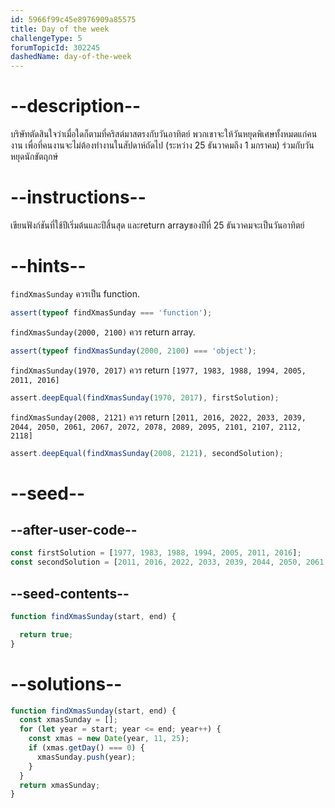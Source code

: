 ```yaml
---
id: 5966f99c45e8976909a85575
title: Day of the week
challengeType: 5
forumTopicId: 302245
dashedName: day-of-the-week
---
```


# --description--

บริษัทตัดสินใจว่าเมื่อใดก็ตามที่คริสต์มาสตรงกับวันอาทิตย์ พวกเขาจะให้วันหยุดพิเศษทั้งหมดแก่คนงาน เพื่อที่คนงานจะไม่ต้องทำงานในสัปดาห์ถัดไป (ระหว่าง 25 ธันวาคมถึง 1 มกราคม) ร่วมกับวันหยุดนักขัตฤกษ์

# --instructions--

เขียนฟังก์ชันที่ใช้ปีเริ่มต้นและปีสิ้นสุด และreturn arrayของปีที่ 25 ธันวาคมจะเป็นวันอาทิตย์

# --hints--

`findXmasSunday` ควรเป็น function.

```js
assert(typeof findXmasSunday === 'function');
```

`findXmasSunday(2000, 2100)` ควร return array.

```js
assert(typeof findXmasSunday(2000, 2100) === 'object');
```

`findXmasSunday(1970, 2017)` ควร return `[1977, 1983, 1988, 1994, 2005, 2011, 2016]`

```js
assert.deepEqual(findXmasSunday(1970, 2017), firstSolution);
```

`findXmasSunday(2008, 2121)` ควร return `[2011, 2016, 2022, 2033, 2039, 2044, 2050, 2061, 2067, 2072, 2078, 2089, 2095, 2101, 2107, 2112, 2118]`

```js
assert.deepEqual(findXmasSunday(2008, 2121), secondSolution);
```

# --seed--

## --after-user-code--

```js
const firstSolution = [1977, 1983, 1988, 1994, 2005, 2011, 2016];
const secondSolution = [2011, 2016, 2022, 2033, 2039, 2044, 2050, 2061, 2067, 2072, 2078, 2089, 2095, 2101, 2107, 2112, 2118];
```

## --seed-contents--

```js
function findXmasSunday(start, end) {

  return true;
}
```

# --solutions--

```js
function findXmasSunday(start, end) {
  const xmasSunday = [];
  for (let year = start; year <= end; year++) {
    const xmas = new Date(year, 11, 25);
    if (xmas.getDay() === 0) {
      xmasSunday.push(year);
    }
  }
  return xmasSunday;
}
```
